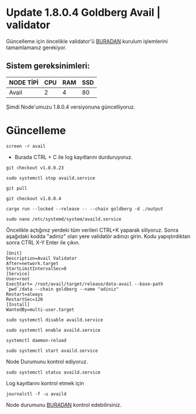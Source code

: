 # Update 1.8.0.4 Goldberg Avail | validator

Güncelleme için öncelikle validator'ü [BURADAN](https://github.com/CoinHuntersTR/Avail-Full-Node/blob/main/README.md) kurulum işlemlerini tamamlamanız gerekiyor.

## Sistem gereksinimleri:
NODE TİPİ | CPU     | RAM      | SSD     |
| ------------- | ------------- | ------------- | -------- |
| Avail  | 2          | 4         | 80  |
  
Şimdi Node'umuzu 1.8.0.4 versiyonuna güncelliyoruz.
# Güncelleme
```
screen -r avail
```
* Burada CTRL + C ile log kayıtlarını durduruyoruz.
```
git checkout v1.8.0.23
```
```
sudo systemctl stop availd.service
```
```
git pull
```
```
git checkout v1.8.0.4
```
```
cargo run --locked --release -- --chain goldberg -d ./output
```
```
sudo nano /etc/systemd/system/availd.service
```
Öncelikle açtığınız yerdeki tüm verileri CTRL+K yaparak siliyoruz. Sonra aşağıdaki kodda "adiniz" olan yere validatör adınızı girin. Kodu yapıştırdıktan sonra CTRL X-Y Enter ile çıkın.

```
[Unit]
Description=Avail Validator
After=network.target
StartLimitIntervalSec=0
[Service]
User=root
ExecStart= /root/avail/target/release/data-avail --base-path `pwd`/data --chain goldberg --name "adiniz"
Restart=always
RestartSec=120
[Install]
WantedBy=multi-user.target
```
```
sudo systemctl disable availd.service
```
```
sudo systemctl enable availd.service
```

```
systemctl daemon-reload
```
```
sudo systemctl start availd.service
```
Node Durumunu kontrol ediyoruz.

```
sudo systemctl status availd.service
```

Log kayıtlarını kontrol etmek için
```
journalctl -f -u availd
```
Node durumunu [BURADAN](https://telemetry.avail.tools/#list/0x6f09966420b2608d1947ccfb0f2a362450d1fc7fd902c29b67c906eaa965a7ae) kontrol edebilirsiniz.

